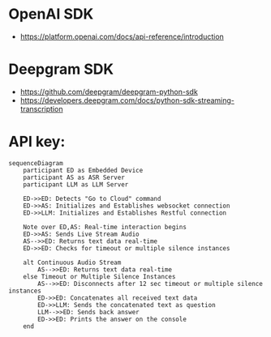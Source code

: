 
# OpenAI SDK
- https://platform.openai.com/docs/api-reference/introduction

# Deepgram SDK
- https://github.com/deepgram/deepgram-python-sdk
- https://developers.deepgram.com/docs/python-sdk-streaming-transcription
# API key:


```mermaid
sequenceDiagram
    participant ED as Embedded Device
    participant AS as ASR Server
    participant LLM as LLM Server

    ED->>ED: Detects "Go to Cloud" command
    ED->>AS: Initializes and Establishes websocket connection
    ED->>LLM: Initializes and Establishes Restful connection

    Note over ED,AS: Real-time interaction begins
    ED->>AS: Sends Live Stream Audio
    AS-->>ED: Returns text data real-time
    ED->>ED: Checks for timeout or multiple silence instances

    alt Continuous Audio Stream
        AS-->>ED: Returns text data real-time
    else Timeout or Multiple Silence Instances
        AS-->>ED: Disconnects after 12 sec timeout or multiple silence instances
        ED->>ED: Concatenates all received text data
        ED->>LLM: Sends the concatenated text as question
        LLM-->>ED: Sends back answer
        ED->>ED: Prints the answer on the console
    end

```

